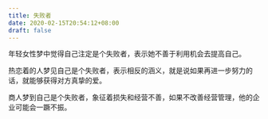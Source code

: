 ```yaml
---
title: 失败者
date: 2020-02-15T20:54:12+08:00
draft: false
---
```


年轻女性梦中觉得自己注定是个失败者，表示她不善于利用机会去提高自己。

热恋着的人梦见自己是个失败者，表示相反的涵义，就是说如果再进一步努力的话，就能够获得对方真挚的爱。

商人梦到自己是个失败者，象征着损失和经营不善，如果不改善经营管理，他的企业可能会一蹶不振。


